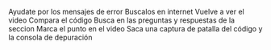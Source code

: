 Ayudate por los mensajes de error
Buscalos en internet
Vuelve a ver el video
Compara el código
Busca en las preguntas y respuestas de la seccion
Marca el punto en el video
Saca una captura de patalla del código y la consola de depuración